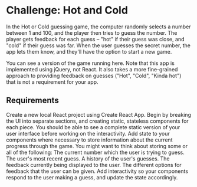 # Challenge: Hot and Cold


In the Hot or Cold guessing game, the computer randomly selects a number between 1 and 100, and the player then tries to guess the number. The player gets feedback for each guess – "hot" if their guess was close, and "cold" if their guess was far. When the user guesses the secret number, the app lets them know, and they'll have the option to start a new game.

You can see a version of the game running here. Note that this app is implemented using jQuery, not React. It also takes a more fine-grained approach to providing feedback on guesses ("Hot", "Cold", "Kinda hot") that is not a requirement for your app.

## Requirements
Create a new local React project using Create React App.
Begin by breaking the UI into separate sections, and creating static, stateless components for each piece.
You should be able to see a complete static version of your user interface before working on the interactivity.
Add state to your components where necessary to store information about the current progress through the game.
You might want to think about storing some or all of the following:
The current number which the user is trying to guess.
The user's most recent guess.
A history of the user's guesses.
The feedback currently being displayed to the user.
The different options for feedback that the user can be given.
Add interactivity so your components respond to the user making a guess, and update the state accordingly.